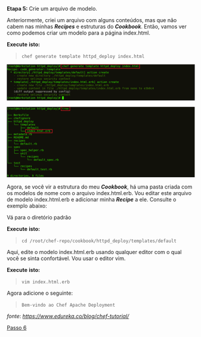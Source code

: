 **Etapa 5:** Crie um arquivo de modelo.

Anteriormente, criei um arquivo com alguns conteúdos, mas que não cabem nas minhas  _**Recipes**_ e estruturas do **_Cookbook_**. Então, vamos ver como podemos criar um modelo para a página index.html.

**Execute** **isto:**

>`chef generate template httpd_deploy index.html`

![Create Chef Template - Chef Tutorial](images/chef-05-01.png)

![ Estrutura do **_Cookbook_** - Tutorial do Chef](images/chef-05-02.png)

Agora, se você vir a estrutura do meu **_Cookbook_**, há uma pasta criada com os modelos de nome com o arquivo index.html.erb. Vou editar este arquivo de modelo index.html.erb e adicionar minha **_Recipe_** a ele. Consulte o exemplo abaixo:

Vá para o diretório padrão

**Execute** **isto:**

>`cd /root/chef-repo/cookbook/httpd_deploy/templates/default`

Aqui, edite o modelo index.html.erb usando qualquer editor com o qual você se sinta confortável. Vou usar o editor vim.

**Execute** **isto:**

>`vim index.html.erb`

Agora adicione o seguinte:

>`Bem-vindo ao Chef Apache Deployment`

_fonte_: _https://www.edureka.co/blog/chef-tutorial/_

[Passo 6](06-steps.md)